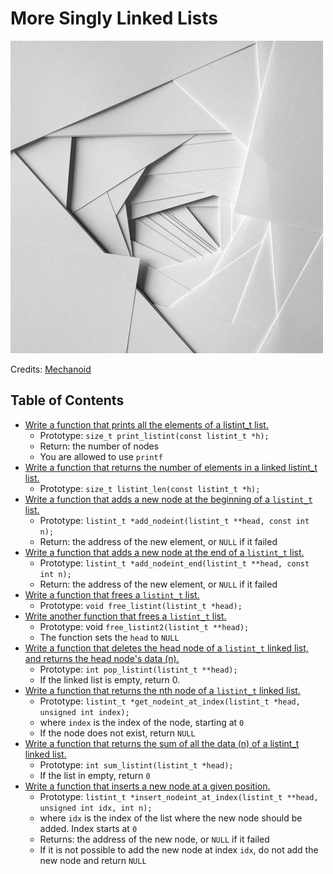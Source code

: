 # More Singly Linked Lists

![More Singly Linked Lists](https://raw.githubusercontent.com/srinitude/holbertonschool-low_level_programming/master/0x12-more_singly_linked_lists/MoreSinglyLinkedLists.jpg)

Credits: [Mechanoid](http://mechanoid.tumblr.com/post/47047051199)

## Table of Contents
* [Write a function that prints all the elements of a listint_t list.](https://github.com/srinitude/holbertonschool-low_level_programming/blob/master/0x12-more_singly_linked_lists/0-print_listint.c)
  * Prototype: `size_t print_listint(const listint_t *h);`
  * Return: the number of nodes
  * You are allowed to use `printf`
* [Write a function that returns the number of elements in a linked listint_t list.](https://github.com/srinitude/holbertonschool-low_level_programming/blob/master/0x12-more_singly_linked_lists/1-listint_len.c)
  * Prototype: `size_t listint_len(const listint_t *h);`
* [Write a function that adds a new node at the beginning of a `listint_t` list.](https://github.com/srinitude/holbertonschool-low_level_programming/blob/master/0x12-more_singly_linked_lists/2-add_nodeint.c)
  * Prototype: `listint_t *add_nodeint(listint_t **head, const int n);`
  * Return: the address of the new element, or `NULL` if it failed
* [Write a function that adds a new node at the end of a `listint_t` list.](https://github.com/srinitude/holbertonschool-low_level_programming/blob/master/0x12-more_singly_linked_lists/3-add_nodeint_end.c)
  * Prototype: `listint_t *add_nodeint_end(listint_t **head, const int n);`
  * Return: the address of the new element, or `NULL` if it failed
* [Write a function that frees a `listint_t` list.](https://github.com/srinitude/holbertonschool-low_level_programming/blob/master/0x12-more_singly_linked_lists/4-free_listint.c)
  * Prototype: `void free_listint(listint_t *head);`
* [Write another function that frees a `listint_t` list.](https://github.com/srinitude/holbertonschool-low_level_programming/blob/master/0x12-more_singly_linked_lists/5-free_listint2.c)
  * Prototype: void `free_listint2(listint_t **head);`
  * The function sets the `head` to `NULL`
* [Write a function that deletes the head node of a `listint_t` linked list, and returns the head node's data (n).](https://github.com/srinitude/holbertonschool-low_level_programming/blob/master/0x12-more_singly_linked_lists/6-pop_listint.c)
  * Prototype: `int pop_listint(listint_t **head);`
  * If the linked list is empty, return 0.
* [Write a function that returns the nth node of a `listint_t` linked list.](https://github.com/srinitude/holbertonschool-low_level_programming/blob/master/0x12-more_singly_linked_lists/7-get_nodeint.c)
  * Prototype: `listint_t *get_nodeint_at_index(listint_t *head, unsigned int index);`
  * where `index` is the index of the node, starting at `0`
  * If the node does not exist, return `NULL`
* [Write a function that returns the sum of all the data (n) of a listint_t linked list.](https://github.com/srinitude/holbertonschool-low_level_programming/blob/master/0x12-more_singly_linked_lists/8-sum_listint.c)
  * Prototype: `int sum_listint(listint_t *head);`
  * If the list in empty, return `0`
* [Write a function that inserts a new node at a given position.]()
  * Prototype: `listint_t *insert_nodeint_at_index(listint_t **head, unsigned int idx, int n);`
  * where `idx` is the index of the list where the new node should be added. Index starts at `0`
  * Returns: the address of the new node, or `NULL` if it failed
  * If it is not possible to add the new node at index `idx`, do not add the new node and return `NULL`
